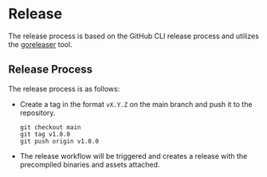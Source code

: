 # Release

The release process is based on the GitHub CLI release process and utilizes the
[goreleaser](http://goreleaser.com/) tool.

## Release Process

The release process is as follows:
- Create a tag in the format `vX.Y.Z` on the main branch and push it to the repository.
  ```shell
  git checkout main
  git tag v1.0.0
  git push origin v1.0.0
  ```
- The release workflow will be triggered and creates a release with the precompiled binaries and assets attached.